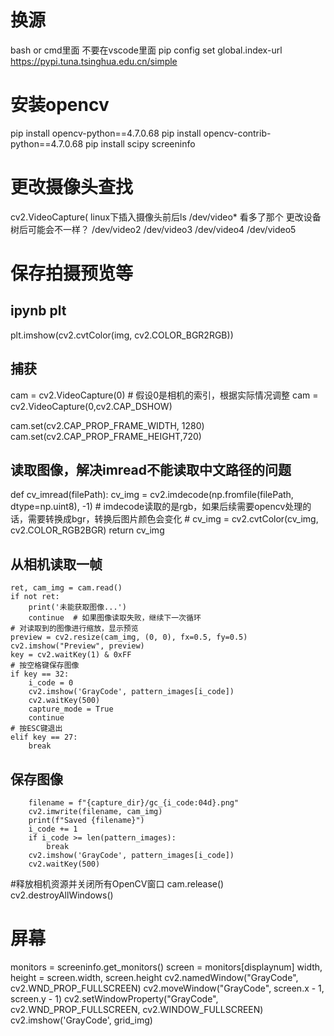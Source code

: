 # 换源
bash or cmd里面 不要在vscode里面
pip config set global.index-url https://pypi.tuna.tsinghua.edu.cn/simple

# 安装opencv
pip install opencv-python==4.7.0.68
pip install opencv-contrib-python==4.7.0.68
pip install scipy screeninfo
# 更改摄像头查找
cv2.VideoCapture(
linux下插入摄像头前后ls /dev/video* 看多了那个 更改设备树后可能会不一样？
/dev/video2  /dev/video3  /dev/video4  /dev/video5

# 保存拍摄预览等
## ipynb plt
   plt.imshow(cv2.cvtColor(img, cv2.COLOR_BGR2RGB))
## 捕获
cam = cv2.VideoCapture(0)  # 假设0是相机的索引，根据实际情况调整
cam = cv2.VideoCapture(0,cv2.CAP_DSHOW)

cam.set(cv2.CAP_PROP_FRAME_WIDTH, 1280)
cam.set(cv2.CAP_PROP_FRAME_HEIGHT,720)



## 读取图像，解决imread不能读取中文路径的问题
def cv_imread(filePath):
    cv_img = cv2.imdecode(np.fromfile(filePath, dtype=np.uint8), -1)
    # imdecode读取的是rgb，如果后续需要opencv处理的话，需要转换成bgr，转换后图片颜色会变化
    # cv_img = cv2.cvtColor(cv_img, cv2.COLOR_RGB2BGR)
    return cv_img

## 从相机读取一帧
    ret, cam_img = cam.read()  
    if not ret:
        print('未能获取图像...')
        continue  # 如果图像读取失败，继续下一次循环
    # 对读取到的图像进行缩放，显示预览
    preview = cv2.resize(cam_img, (0, 0), fx=0.5, fy=0.5)
    cv2.imshow("Preview", preview)
    key = cv2.waitKey(1) & 0xFF
    # 按空格键保存图像
    if key == 32:
        i_code = 0
        cv2.imshow('GrayCode', pattern_images[i_code])
        cv2.waitKey(500)
        capture_mode = True
        continue
    # 按ESC键退出
    elif key == 27:
        break

 ## 保存图像

        filename = f"{capture_dir}/gc_{i_code:04d}.png"
        cv2.imwrite(filename, cam_img)
        print(f"Saved {filename}")
        i_code += 1
        if i_code >= len(pattern_images):
            break
        cv2.imshow('GrayCode', pattern_images[i_code])
        cv2.waitKey(500)
#释放相机资源并关闭所有OpenCV窗口
cam.release()
cv2.destroyAllWindows()

# 屏幕
monitors = screeninfo.get_monitors()
screen = monitors[displaynum]
width, height = screen.width, screen.height
cv2.namedWindow("GrayCode", cv2.WND_PROP_FULLSCREEN)
cv2.moveWindow("GrayCode", screen.x - 1, screen.y - 1)
cv2.setWindowProperty("GrayCode", cv2.WND_PROP_FULLSCREEN, cv2.WINDOW_FULLSCREEN)
cv2.imshow('GrayCode', grid_img)

